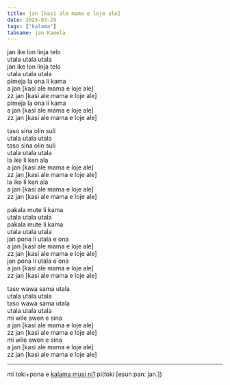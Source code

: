```yaml
---
title: jan [kasi ale mama e loje ale]
date: 2025-03-29
tags: ["kalama"]
tabname: jan Kamela
---
```


jan ike lon linja telo  
utala utala utala  
jan ike lon linja telo  
utala utala utala  
pimeja la ona li kama  
a jan [kasi ale mama e loje ale]  
zz jan [kasi ale mama e loje ale]  
pimeja la ona li kama  
a jan [kasi ale mama e loje ale]  
zz jan [kasi ale mama e loje ale]  

taso sina olin suli  
utala utala utala  
taso sina olin suli  
utala utala utala  
la ike li ken ala  
a jan [kasi ale mama e loje ale]  
zz jan [kasi ale mama e loje ale]  
la ike li ken ala  
a jan [kasi ale mama e loje ale]  
zz jan [kasi ale mama e loje ale]  

pakala mute li kama  
utala utala utala  
pakala mute li kama  
utala utala utala  
jan pona li utala e ona  
a jan [kasi ale mama e loje ale]  
zz jan [kasi ale mama e loje ale]  
jan pona li utala e ona  
a jan [kasi ale mama e loje ale]  
zz jan [kasi ale mama e loje ale]  

taso wawa sama utala  
utala utala utala  
taso wawa sama utala  
utala utala utala  
mi wile awen e sina  
a jan [kasi ale mama e loje ale]  
zz jan [kasi ale mama e loje ale]  
mi wile awen e sina  
a jan [kasi ale mama e loje ale]  
zz jan [kasi ale mama e loje ale]  


---

mi toki+pona e [kalama musi ni1](https://www.youtube.com/watch?v=6OXp0vtD8TA&t=70) pi(toki [esun pan: jan.])

